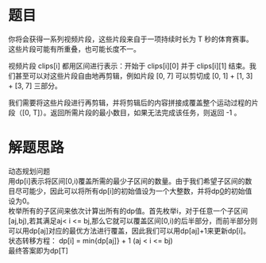 # 题目
你将会获得一系列视频片段，这些片段来自于一项持续时长为 T 秒的体育赛事。这些片段可能有所重叠，也可能长度不一。

视频片段 clips[i] 都用区间进行表示：开始于 clips[i][0] 并于 clips[i][1] 结束。我们甚至可以对这些片段自由地再剪辑，例如片段 [0, 7] 可以剪切成 [0, 1] + [1, 3] + [3, 7] 三部分。

我们需要将这些片段进行再剪辑，并将剪辑后的内容拼接成覆盖整个运动过程的片段（[0, T]）。返回所需片段的最小数目，如果无法完成该任务，则返回 -1 。

# 解题思路
动态规划问题  
用dp[i]表示将区间[0,i)覆盖所需的最少子区间的数量。由于我们希望子区间的数目尽可能少，因此可以将所有dp[i]的初始值设为一个大整数，并将dp[0](即空区间)的初始值设为0。  
枚举所有的子区间来依次计算出所有的dp值。首先枚举i，对于任意一个子区间[aj,bj),若其满足aj< i <= bj,那么它就可以覆盖区间[0,i)的后半部分，而前半部分则可以用dp[aj]对应的最优方法进行覆盖，因此我们可以用dp[aj]+1来更新dp[i]。  
状态转移方程： dp[i] = min{dp[aj]} + 1 (aj < i <= bj)  
最终答案即为dp[T]